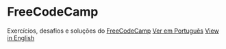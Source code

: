 # FreeCodeCamp
Exercícios, desafios e soluções do [FreeCodeCamp](https://www.freecodecamp.com)
[Ver em Português](https://github.com/bcarvalho89/freecodecamp/pt_BR)
[View in English](https://github.com/bcarvalho89/freecodecamp/en_EN)